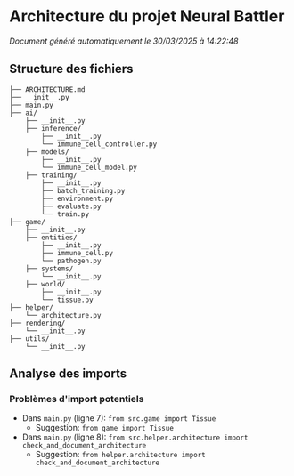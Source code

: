 # Architecture du projet Neural Battler

*Document généré automatiquement le 30/03/2025 à 14:22:48*

## Structure des fichiers

```
├── ARCHITECTURE.md
├── __init__.py
├── main.py
├── ai/
    ├── __init__.py
    ├── inference/
        ├── __init__.py
        └── immune_cell_controller.py
    ├── models/
        ├── __init__.py
        └── immune_cell_model.py
    ├── training/
        ├── __init__.py
        ├── batch_training.py
        ├── environment.py
        ├── evaluate.py
        └── train.py
├── game/
    ├── __init__.py
    ├── entities/
        ├── __init__.py
        ├── immune_cell.py
        └── pathogen.py
    ├── systems/
        └── __init__.py
    ├── world/
        ├── __init__.py
        └── tissue.py
├── helper/
    └── architecture.py
├── rendering/
    └── __init__.py
├── utils/
    └── __init__.py
```

## Analyse des imports

### Problèmes d'import potentiels

- Dans `main.py` (ligne 7): `from src.game import Tissue`
  - Suggestion: `from game import Tissue`
- Dans `main.py` (ligne 8): `from src.helper.architecture import check_and_document_architecture`
  - Suggestion: `from helper.architecture import check_and_document_architecture`

